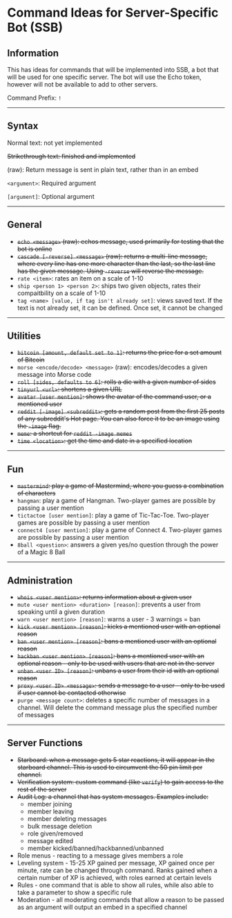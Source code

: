 # Command Ideas for Server-Specific Bot (SSB)

## Information

This has ideas for commands that will be implemented into SSB, a bot that will be used for one specific server. The bot will use the Echo token, however will not be available to add to other servers.

Command Prefix: `!`

---

## Syntax

Normal text: not yet implemented

~~Strikethrough text: finished and implemented~~

(raw): Return message is sent in plain text, rather than in an embed

`<argument>`: Required argument

`[argument]`: Optional argument

---

## General

- ~~`echo <message>` (raw): echos message, used primarily for testing that the bot is online~~
- ~~`cascade [-reverse] <message>` (raw): returns a multi-line message, where every line has one more character than the last, so the last line has the given message. Using `-reverse` will reverse the message.~~
- `rate <item>`: rates an item on a scale of 1-10
- `ship <person 1> <person 2>`: ships two given objects, rates their compaitbility on a scale of 1-10
- `tag <name> [value, if tag isn't already set]`: views saved text. If the text is not already set, it can be defined. Once set, it cannot be changed

---

## Utilities

- ~~`bitcoin [amount, default set to 1]`: returns the price for a set amount of Bitcoin~~
- `morse <encode/decode> <message>` (raw): encodes/decodes a given message into Morse code
- ~~`roll [sides, defaults to 6]`: rolls a die with a given number of sides~~
- ~~`tinyurl <url>`: shortens a given URL~~
- ~~`avatar [user mention]`: shows the avatar of the command user, or a mentioned user~~
- ~~`reddit [-image] <subreddit>`: gets a random post from the first 25 posts of any subreddit's Hot page. You can also force it to be an image using the `-image` flag.~~
- ~~`meme`: a shortcut for `reddit -image memes`~~
- ~~`time <location>`: get the time and date in a specified location~~

---

## Fun

- ~~`mastermind`: play a game of Mastermind, where you guess a combination of characters~~
- `hangman`: play a game of Hangman. Two-player games are possible by passing a user mention
- `tictactoe [user mention]`: play a game of Tic-Tac-Toe. Two-player games are possible by passing a user mention
- `connect4 [user mention]`: play a game of Connect 4. Two-player games are possible by passing a user mention
- `8ball <question>`: answers a given yes/no question through the power of a Magic 8 Ball

---

## Administration

- ~~`whois <user mention>`: returns information about a given user~~
- `mute <user mention> <duration> [reason]`: prevents a user from speaking until a given duration
- `warn <user mention> [reason]`: warns a user - 3 warnings = ban
- ~~`kick <user mention> [reason]`: kicks a mentioned user with an optional reason~~
- ~~`ban <user mention> [reason]`: bans a mentioned user with an optional reason~~
- ~~`hackban <user mention> [reason]`: bans a mentioned user with an optional reason - only to be used with users that are not in the server~~
- ~~`unban <user ID> [reason]`: unbans a user from their id with an optional reason~~
- ~~`proxy <user ID> <message>`: sends a message to a user - only to be used if user cannot be contacted otherwise~~
- `purge <message count>`: deletes a specific number of messages in a channel. Will delete the command message plus the specified number of messages

---

## Server Functions

- ~~Starboard: when a message gets 5 star reactions, it will appear in the starboard channel. This is used to circumvent the 50 pin limit per channel.~~
- ~~Verification system: custom command (like `verify`) to gain access to the rest of the server~~
- ~~Audit Log: a channel that has system messages. Examples include:~~
  - member joining
  - member leaving
  - member deleting messages
  - bulk message deletion
  - role given/removed
  - message edited
  - member kicked/banned/hackbanned/unbanned
- Role menus - reacting to a message gives members a role
- Leveling system - 15-25 XP gained per message, XP gained once per minute, rate can be changed through command. Ranks gained when a certain number of XP is achieved, with roles earned at certain levels
- Rules - one command that is able to show all rules, while also able to take a parameter to show a specific rule
- Moderation - all moderating commands that allow a reason to be passed as an argument will output an embed in a specified channel
